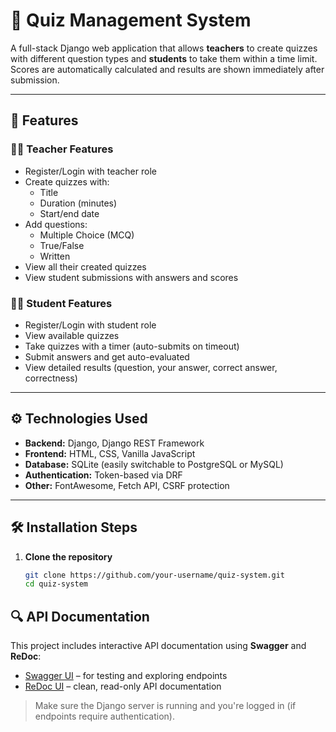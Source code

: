 # 🧠 Quiz Management System

A full-stack Django web application that allows **teachers** to create quizzes with different question types and **students** to take them within a time limit. Scores are automatically calculated and results are shown immediately after submission.

---

## 📌 Features

### 👩‍🏫 Teacher Features
- Register/Login with teacher role
- Create quizzes with:
  - Title
  - Duration (minutes)
  - Start/end date
- Add questions:
  - Multiple Choice (MCQ)
  - True/False
  - Written
- View all their created quizzes
- View student submissions with answers and scores

### 👨‍🎓 Student Features
- Register/Login with student role
- View available quizzes
- Take quizzes with a timer (auto-submits on timeout)
- Submit answers and get auto-evaluated
- View detailed results (question, your answer, correct answer, correctness)

---

## ⚙️ Technologies Used

- **Backend:** Django, Django REST Framework
- **Frontend:** HTML, CSS, Vanilla JavaScript
- **Database:** SQLite (easily switchable to PostgreSQL or MySQL)
- **Authentication:** Token-based via DRF
- **Other:** FontAwesome, Fetch API, CSRF protection

---

## 🛠️ Installation Steps

1. **Clone the repository**
   ```bash
   git clone https://github.com/your-username/quiz-system.git
   cd quiz-system

## 🔍 API Documentation

This project includes interactive API documentation using **Swagger** and **ReDoc**:

- [Swagger UI](http://localhost:8000/swagger/) – for testing and exploring endpoints
- [ReDoc UI](http://localhost:8000/redoc/) – clean, read-only API documentation

> Make sure the Django server is running and you're logged in (if endpoints require authentication).

